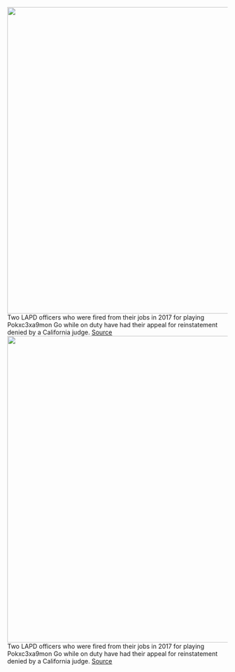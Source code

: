 <img src='https://cdn.vox-cdn.com/thumbor/sFkuC5f-p68orMoML98u_cYpLAU=/0x0:1920x1280/1200x800/filters:focal(722x452:1028x758)/cdn.vox-cdn.com/uploads/chorus_image/image/70372302/pokemoncop.0.jpg' width='700px' /><br/>
Two LAPD officers who were fired from their jobs in 2017 for playing Pokxc3xa9mon Go while on duty have had their appeal for reinstatement denied by a California judge.
<a href='https://www.theverge.com/2022/1/10/22877217/lapd-officers-fired-for-playing-pokemon-go'> Source <a/><img src='https://cdn.vox-cdn.com/thumbor/sFkuC5f-p68orMoML98u_cYpLAU=/0x0:1920x1280/1200x800/filters:focal(722x452:1028x758)/cdn.vox-cdn.com/uploads/chorus_image/image/70372302/pokemoncop.0.jpg' width='700px' /><br/>
Two LAPD officers who were fired from their jobs in 2017 for playing Pokxc3xa9mon Go while on duty have had their appeal for reinstatement denied by a California judge.
<a href='https://www.theverge.com/2022/1/10/22877217/lapd-officers-fired-for-playing-pokemon-go'> Source <a/>